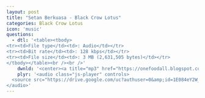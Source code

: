 ```yaml
---
layout: post
title: "Setan Berkuasa - Black Crow Lotus"
categories: Black Crow Lotus
icon: 'music'
questions:
  - dtl: '<table><tbody>
<tr><td>File type</td><td>: Audio</td></tr>
<tr><td>Bit rate</td><td>: 128 kbps</td></tr>
<tr><td>File size</td><td>: 3 MB (2,631,505 bytes)</td></tr>
</tbody></table><br /><br />'
    dwnld: '<center><a title="mp3" href="https://onefoodall.blogspot.com/2019/09/soba-yang-merupakan-masakan-jiwa-orang.html?u=U2FsdGVkX1%2FR6FcscPiBAGvOK2FhX%2BHNFjJFktpvwSkt2zfmJWcwcoYUjHhRwhNPpDhPwAKPczG0QlpOok4lf9PzDjRBL5YS84jEcp4ji3GG9WwNSGqFiJDmupfSU3BKAs94xQVWBxE18VEtGNZr0Ir3vzJtu%2BZmrWV%2BR42It38yAvCA%2FshJgGR6ngK2f8%2Bo" class="ut" target="_blank"><span class="feather-icon icon-download"> Download</span></a></center><br /><br />'
    plyr: '<audio class="js-player" controls>
  <source src="https://drive.google.com/uc?authuser=0&amp;id=1E084eY2W_arZ_GpRj--NCIrSXOVlhroS&amp;export=download" type="audio/mp3">
</audio>'
---
```

